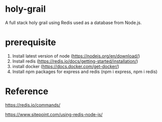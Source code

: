 # holy-grail
A full stack holy grail using Redis used as a database from Node.js.

# prerequisite
1. Install latest version of node (https://nodejs.org/en/download/)
2. Install redis (https://redis.io/docs/getting-started/installation/)
3. install docker (https://docs.docker.com/get-docker/)
4. Install npm packages for express and redis (npm i express, npm i redis)



# Reference 
https://redis.io/commands/

https://www.sitepoint.com/using-redis-node-js/
